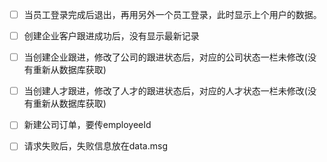 - [ ] 当员工登录完成后退出，再用另外一个员工登录，此时显示上个用户的数据。

- [ ] 创建企业客户跟进成功后，没有显示最新记录
  
- [ ] 当创建企业跟进，修改了公司的跟进状态后，对应的公司状态一栏未修改(没有重新从数据库获取)

- [ ] 当创建人才跟进，修改了人才的跟进状态后，对应的人才状态一栏未修改(没有重新从数据库获取)

- [ ] 新建公司订单，要传employeeId 

- [ ] 请求失败后，失败信息放在data.msg